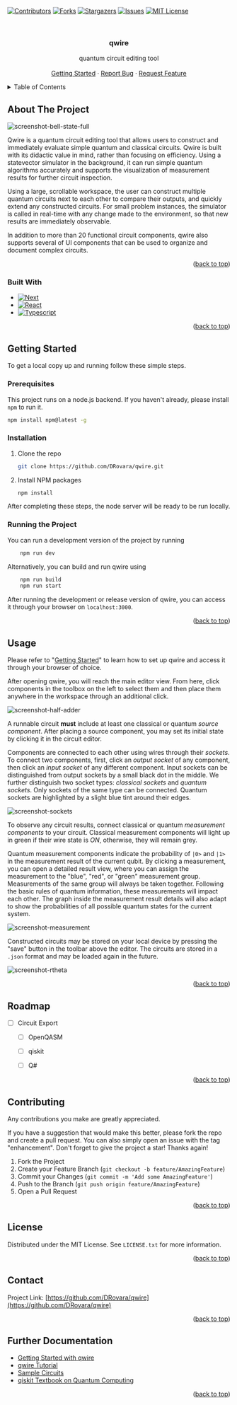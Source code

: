 <!-- Improved compatibility of back to top link: See: https://github.com/othneildrew/Best-README-Template/pull/73 -->
<a name="readme-top"></a>
<!--
*** Thanks for checking out the Best-README-Template. If you have a suggestion
*** that would make this better, please fork the repo and create a pull request
*** or simply open an issue with the tag "enhancement".
*** Don't forget to give the project a star!
*** Thanks again! Now go create something AMAZING! :D
-->



<!-- PROJECT SHIELDS -->
<!--
*** I'm using markdown "reference style" links for readability.
*** Reference links are enclosed in brackets [ ] instead of parentheses ( ).
*** See the bottom of this document for the declaration of the reference variables
*** for contributors-url, forks-url, etc. This is an optional, concise syntax you may use.
*** https://www.markdownguide.org/basic-syntax/#reference-style-links
-->
[![Contributors][contributors-shield]][contributors-url]
[![Forks][forks-shield]][forks-url]
[![Stargazers][stars-shield]][stars-url]
[![Issues][issues-shield]][issues-url]
[![MIT License][license-shield]][license-url]



<!-- PROJECT LOGO -->
<br />
<div align="center">

<h3 align="center">qwire</h3>

  <p align="center">
    quantum circuit editing tool
    <br />
    <br />
    <a href="https://github.com/DRovara/qwire">Getting Started</a>
    ·
    <a href="https://github.com/DRovara/qwire/issues">Report Bug</a>
    ·
    <a href="https://github.com/DRovara/qwire/issues">Request Feature</a>
  </p>
</div>



<!-- TABLE OF CONTENTS -->
<details>
  <summary>Table of Contents</summary>
  <ol>
    <li>
      <a href="#about-the-project">About The Project</a>
      <ul>
        <li><a href="#built-with">Built With</a></li>
      </ul>
    </li>
    <li>
      <a href="#getting-started">Getting Started</a>
      <ul>
        <li><a href="#prerequisites">Prerequisites</a></li>
        <li><a href="#installation">Installation</a></li>
        <li><a href="#running-the-project">Running the Project</a></li>
      </ul>
    </li>
    <li><a href="#usage">Usage</a></li>
    <li><a href="#roadmap">Roadmap</a></li>
    <li><a href="#contributing">Contributing</a></li>
    <li><a href="#license">License</a></li>
    <li><a href="#contact">Contact</a></li>
    <li><a href="#acknowledgments">Acknowledgments</a></li>
  </ol>
</details>



<!-- ABOUT THE PROJECT -->
## About The Project

![screenshot-bell-state-full]

Qwire is a quantum circuit editing tool that allows users to construct and immediately evaluate simple quantum and classical circuits.
Qwire is built with its didactic value in mind, rather than focusing on efficiency. Using a statevector simulator in the background, it can run simple quantum algorithms accurately and supports the visualization of measurement results for further circuit inspection.

Using a large, scrollable workspace, the user can construct multiple quantum circuits next to each other to compare their outputs, and quickly extend any constructed circuits. For small problem instances, the simulator is called in real-time with any change made to the environment, so that new results are immediately observable.

In addition to more than 20 functional circuit components, qwire also supports several of UI components that can be used to organize and document complex circuits.

<p align="right">(<a href="#readme-top">back to top</a>)</p>



### Built With

* [![Next][Next.js]][Next-url]
* [![React][React.js]][React-url]
* [![Typescript][typescriptlang.com]][Typescript-url]

<p align="right">(<a href="#readme-top">back to top</a>)</p>



<!-- GETTING STARTED -->
## Getting Started
<a name="getting-started"></a>
To get a local copy up and running follow these simple steps.

### Prerequisites

This project runs on a node.js backend. If you haven't already, please install `npm` to run it.
  ```sh
  npm install npm@latest -g
  ```

### Installation

1. Clone the repo
   ```sh
   git clone https://github.com/DRovara/qwire.git
   ```
2. Install NPM packages
   ```sh
   npm install
   ```

After completing these steps, the node server will be ready to be run locally.

### Running the Project

You can run a development version of the project by running
```sh
    npm run dev
```

Alternatively, you can build and run qwire using
```sh
    npm run build
    npm run start
```

After running the development or release version of qwire, you can access it through your browser on `localhost:3000`.

<p align="right">(<a href="#readme-top">back to top</a>)</p>



<!-- USAGE EXAMPLES -->
## Usage

Please refer to "<a href="#getting-started">Getting Started</a>" to learn how to set up qwire and access it through your browser of choice.

After opening qwire, you will reach the main editor view. From here, click components in the toolbox on the left to select them and then place them anywhere in the workspace through an additional click.

![screenshot-half-adder]

A runnable circuit **must** include at least one classical or quantum *source component*. After placing a source component, you may set its initial state by clicking it in the circuit editor.

Components are connected to each other using wires through their _sockets_. To connect two components, first, click an _output socket_ of any component, then click an _input socket_ of any different component. Input sockets can be distinguished from output sockets by a small black dot in the middle. We further distinguish two socket types: _classical sockets_ and _quantum sockets_. Only sockets of the same type can be connected. Quantum sockets are highlighted by a slight blue tint around their edges.

![screenshot-sockets]

To observe any circuit results, connect classical or quantum _measurement components_ to your circuit. Classical measurement components will light up in green if their wire state is _ON_, otherwise, they will remain grey.

Quantum measurement components indicate the probability of `|0>` and `|1>` in the measurement result of the current qubit. By clicking a measurement, you can open a detailed result view, where you can assign the measurement to the "blue", "red", or "green" measurement group. Measurements of the same group will always be taken together. Following the basic rules of quantum information, these measurements will impact each other. The graph inside the measurement result details will also adapt to show the probabilities of all possible quantum states for the current system. 

![screenshot-measurement]

Constructed circuits may be stored on your local device by pressing the "save" button in the toolbar above the editor. The circuits are stored in a `.json` format and may be loaded again in the future. 

![screenshot-rtheta]

<p align="right">(<a href="#readme-top">back to top</a>)</p>



<!-- ROADMAP -->
## Roadmap

- [ ] Circuit Export
    - [ ] OpenQASM
    - [ ] qiskit
    - [ ] Q#


<p align="right">(<a href="#readme-top">back to top</a>)</p>



<!-- CONTRIBUTING -->
## Contributing

Any contributions you make are greatly appreciated.

If you have a suggestion that would make this better, please fork the repo and create a pull request. You can also simply open an issue with the tag "enhancement".
Don't forget to give the project a star! Thanks again!

1. Fork the Project
2. Create your Feature Branch (`git checkout -b feature/AmazingFeature`)
3. Commit your Changes (`git commit -m 'Add some AmazingFeature'`)
4. Push to the Branch (`git push origin feature/AmazingFeature`)
5. Open a Pull Request

<p align="right">(<a href="#readme-top">back to top</a>)</p>



<!-- LICENSE -->
## License

Distributed under the MIT License. See `LICENSE.txt` for more information.

<p align="right">(<a href="#readme-top">back to top</a>)</p>



<!-- CONTACT -->
## Contact

Project Link: [https://github.com/DRovara/qwire](https://github.com/DRovara/qwire)

<p align="right">(<a href="#readme-top">back to top</a>)</p>



<!-- Links -->
## Further Documentation

* [Getting Started with qwire](doc/getting-started/)
* [qwire Tutorial](doc/tutorial/)
* [Sample Circuits](doc/samples/)
* [qiskit Textbook on Quantum Computing](https://qiskit.org/textbook/preface.html)

<p align="right">(<a href="#readme-top">back to top</a>)</p>



<!-- MARKDOWN LINKS & IMAGES -->
<!-- https://www.markdownguide.org/basic-syntax/#reference-style-links -->
[contributors-shield]: https://img.shields.io/github/contributors/DRovara/qwire.svg?style=for-the-badge
[contributors-url]: https://github.com/DRovara/qwire/graphs/contributors
[forks-shield]: https://img.shields.io/github/forks/DRovara/qwire.svg?style=for-the-badge
[forks-url]: https://github.com/DRovara/qwire/network/members
[stars-shield]: https://img.shields.io/github/stars/DRovara/qwire.svg?style=for-the-badge
[stars-url]: https://github.com/DRovara/qwire/stargazers
[issues-shield]: https://img.shields.io/github/issues/DRovara/qwire.svg?style=for-the-badge
[issues-url]: https://github.com/DRovara/qwire/issues
[license-shield]: https://img.shields.io/github/license/DRovara/qwire.svg?style=for-the-badge
[license-url]: https://github.com/DRovara/qwire/blob/master/LICENSE.txt

<!-- Screenshots -->
[screenshot-bell-state-full]: images/bell-state-tool.png
[screenshot-bell-state]: images/bell-state.png
[screenshot-half-adder]: images/half-adder.png
[screenshot-measurement]: images/measurement.png
[screenshot-rtheta]: images/rtheta.png
[screenshot-sockets]: images/sockets.png


[Next.js]: https://img.shields.io/badge/next.js-000000?style=for-the-badge&logo=nextdotjs&logoColor=white
[Next-url]: https://nextjs.org/
[typescriptlang.com]: https://img.shields.io/badge/TypeScript-000000?style=for-the-badge&logo=typescript&logoColor=blue
[Typescript-url]: https://www.typescriptlang.org/
[React.js]: https://img.shields.io/badge/React-20232A?style=for-the-badge&logo=react&logoColor=61DAFB
[React-url]: https://reactjs.org/
[Vue.js]: https://img.shields.io/badge/Vue.js-35495E?style=for-the-badge&logo=vuedotjs&logoColor=4FC08D
[Vue-url]: https://vuejs.org/
[Angular.io]: https://img.shields.io/badge/Angular-DD0031?style=for-the-badge&logo=angular&logoColor=white
[Angular-url]: https://angular.io/
[Svelte.dev]: https://img.shields.io/badge/Svelte-4A4A55?style=for-the-badge&logo=svelte&logoColor=FF3E00
[Svelte-url]: https://svelte.dev/
[Laravel.com]: https://img.shields.io/badge/Laravel-FF2D20?style=for-the-badge&logo=laravel&logoColor=white
[Laravel-url]: https://laravel.com
[Bootstrap.com]: https://img.shields.io/badge/Bootstrap-563D7C?style=for-the-badge&logo=bootstrap&logoColor=white
[Bootstrap-url]: https://getbootstrap.com
[JQuery.com]: https://img.shields.io/badge/jQuery-0769AD?style=for-the-badge&logo=jquery&logoColor=white
[JQuery-url]: https://jquery.com 